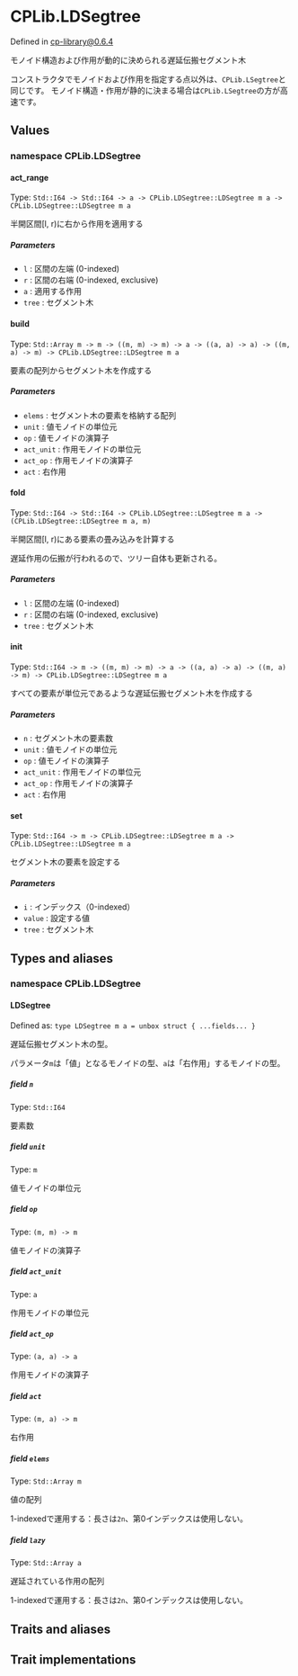 # CPLib.LDSegtree

Defined in cp-library@0.6.4

モノイド構造および作用が動的に決められる遅延伝搬セグメント木

コンストラクタでモノイドおよび作用を指定する点以外は、`CPLib.LSegtree`と同じです。
モノイド構造・作用が静的に決まる場合は`CPLib.LSegtree`の方が高速です。

## Values

### namespace CPLib.LDSegtree

#### act_range

Type: `Std::I64 -> Std::I64 -> a -> CPLib.LDSegtree::LDSegtree m a -> CPLib.LDSegtree::LDSegtree m a`

半開区間[l, r)に右から作用を適用する

##### Parameters

- `l` : 区間の左端 (0-indexed)
- `r` : 区間の右端 (0-indexed, exclusive)
- `a` : 適用する作用
- `tree` : セグメント木

#### build

Type: `Std::Array m -> m -> ((m, m) -> m) -> a -> ((a, a) -> a) -> ((m, a) -> m) -> CPLib.LDSegtree::LDSegtree m a`

要素の配列からセグメント木を作成する

##### Parameters

- `elems` : セグメント木の要素を格納する配列
- `unit` : 値モノイドの単位元
- `op` : 値モノイドの演算子
- `act_unit` : 作用モノイドの単位元
- `act_op` : 作用モノイドの演算子
- `act` : 右作用

#### fold

Type: `Std::I64 -> Std::I64 -> CPLib.LDSegtree::LDSegtree m a -> (CPLib.LDSegtree::LDSegtree m a, m)`

半開区間[l, r)にある要素の畳み込みを計算する

遅延作用の伝搬が行われるので、ツリー自体も更新される。

##### Parameters

- `l` : 区間の左端 (0-indexed)
- `r` : 区間の右端 (0-indexed, exclusive)
- `tree` : セグメント木

#### init

Type: `Std::I64 -> m -> ((m, m) -> m) -> a -> ((a, a) -> a) -> ((m, a) -> m) -> CPLib.LDSegtree::LDSegtree m a`

すべての要素が単位元であるような遅延伝搬セグメント木を作成する

##### Parameters

- `n` : セグメント木の要素数
- `unit` : 値モノイドの単位元
- `op` : 値モノイドの演算子
- `act_unit` : 作用モノイドの単位元
- `act_op` : 作用モノイドの演算子
- `act` : 右作用

#### set

Type: `Std::I64 -> m -> CPLib.LDSegtree::LDSegtree m a -> CPLib.LDSegtree::LDSegtree m a`

セグメント木の要素を設定する

##### Parameters

- `i` : インデックス（0-indexed）
- `value` : 設定する値
- `tree` : セグメント木

## Types and aliases

### namespace CPLib.LDSegtree

#### LDSegtree

Defined as: `type LDSegtree m a = unbox struct { ...fields... }`

遅延伝搬セグメント木の型。

パラメータ`m`は「値」となるモノイドの型、`a`は「右作用」するモノイドの型。

##### field `n`

Type: `Std::I64`

要素数

##### field `unit`

Type: `m`

値モノイドの単位元

##### field `op`

Type: `(m, m) -> m`

値モノイドの演算子

##### field `act_unit`

Type: `a`

作用モノイドの単位元

##### field `act_op`

Type: `(a, a) -> a`

作用モノイドの演算子

##### field `act`

Type: `(m, a) -> m`

右作用

##### field `elems`

Type: `Std::Array m`

値の配列

1-indexedで運用する：長さは`2n`、第0インデックスは使用しない。

##### field `lazy`

Type: `Std::Array a`

遅延されている作用の配列

1-indexedで運用する：長さは`2n`、第0インデックスは使用しない。

## Traits and aliases

## Trait implementations